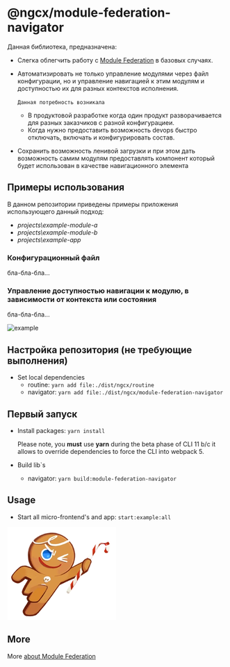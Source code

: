 # @ngcx/module-federation-navigator

Данная библиотека, предназначена:
* Слегка облегчить работу с [Module Federation](https://github.com/angular-architects/module-federation-plugin/blob/main/libs/mf/README.md) в базовых случаях.
* Автоматизировать не только управление модулями через файл конфигурации, но и управление навигацией к этим модулям и доступностью их для разных контекстов исполнения.

	`Данная потребность возникала`
	* В продуктовой разработке когда один продукт разворачивается для разных заказчиков с разной конфигурациеи.
	* Когда нужно предоставить возможность devops быстро отключать, включать и конфигурировать состав. 
* Сохранить возможность ленивой загрузки и при этом дать возможность самим модулям предоставлять компонент который будет использован в качестве навигационного элемента

## Примеры использования

В данном репозитории приведены примеры приложения использующего данный подход:
* _projects\example-module-a_
* _projects\example-module-b_
* _projects\example-app_ 

### Конфигурационный файл

бла-бла-бла...

### Управление доступностью навигации к модулю, в зависимости от контекста или состояния

бла-бла-бла...

![example](./example.png)

## Настройка репозитория (не требующие выполнения)

* Set local dependencies
    * routine: ``yarn add file:./dist/ngcx/routine``
    * navigator: ``yarn add file:./dist/ngcx/module-federation-navigator``

## Первый запуск

* Install packages: ``yarn install``
	
	Please note, you **must** use **yarn** during the beta phase of CLI 11 b/c it allows to override dependencies to force the CLI into webpack 5.

* Build lib`s
	* navigator: ``yarn build:module-federation-navigator``

## Usage
* Start all micro-frontend's and app: ``start:example:all``

![let's try example](./projects\example-app\src\assets\brave-cookie.webp)

## More

More [about Module Federation](https://github.com/angular-architects/module-federation-plugin/blob/main/libs/mf/README.md)

